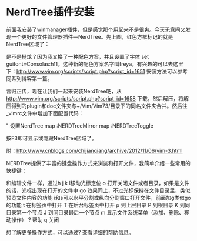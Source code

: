 NerdTree插件安装
=================

   前面我安装了winmanager插件，但是感觉那个用起来不是很爽。今天无意间又发现一个更好的文件管理器插件—NerdTree。先上图，红色方框标记的就是NerdTree区域了：

   

   是不是挺炫？因为我又换了一种配色方案，并且设置了字体 set guifont=Consolas:h11。这种新的配色方案名字叫freya，有兴趣的可以去这里下：http://www.vim.org/scripts/script.php?script_id=1651 安装方法可以参考同系列博客第一篇。

   言归正传，现在让我们一起来安装NerdTree吧，从 http://www.vim.org/scripts/script.php?script_id=1658  下载，然后解压，将解压得到的plugin和doc文件夹与~/Vim/Vim73/目录下的同名文件夹合并。然后往_vimrc文件中增加下面配置代码：

" 设置NerdTree
map <F3> :NERDTreeMirror<CR>
map <F3> :NERDTreeToggle<CR>

   按F3即可显示或隐藏NerdTree区域了。

 

附：http://www.cnblogs.com/chijianqiang/archive/2012/11/06/vim-3.html

NERDTree提供了丰富的键盘操作方式来浏览和打开文件，我简单介绍一些常用的快捷键：

和编辑文件一样，通过h j k l移动光标定位
o 打开关闭文件或者目录，如果是文件的话，光标出现在打开的文件中
go 效果同上，不过光标保持在文件目录里，类似预览文件内容的功能
i和s可以水平分割或纵向分割窗口打开文件，前面加g类似go的功能
t 在标签页中打开
T 在后台标签页中打开
p 到上层目录
P 到根目录
K 到同目录第一个节点
J 到同目录最后一个节点
m 显示文件系统菜单（添加、删除、移动操作）
? 帮助
q 关闭

想了解更多操作方式，可以通过? 查看详细的帮助信息。
